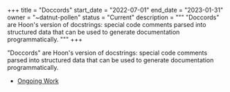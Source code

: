 +++
title = "Doccords"
start_date = "2022-07-01"
end_date = "2023-01-31"
owner = "~datnut-pollen"
status = "Current"
description = """
"Doccords" are Hoon's version of docstrings: special code comments parsed into structured data that can be used to generate documentation programmatically.
"""
+++

"Doccords" are Hoon's version of docstrings: special code comments parsed into structured data that can be used to generate documentation programmatically.

- [Ongoing Work](https://github.com/urbit/urbit/pull/5873)
